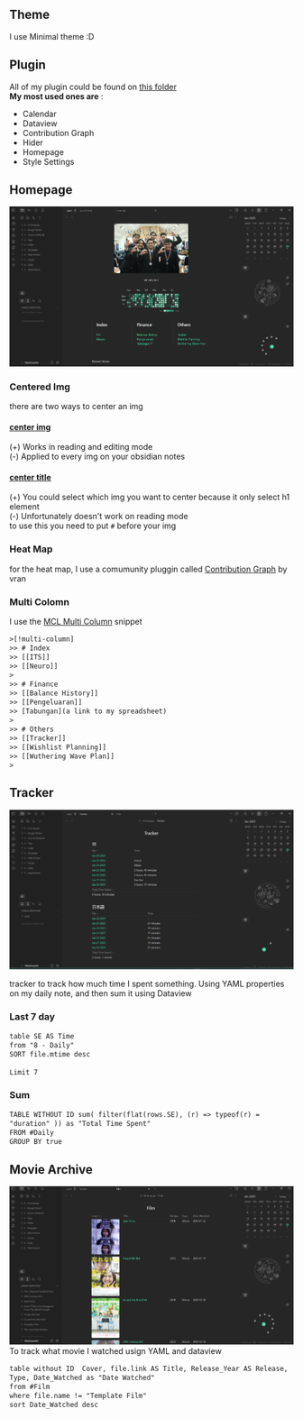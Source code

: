 
## Theme
I use Minimal theme :D

## Plugin 
All of my plugin could be found on [this folder](plugins) <br>
**My most used ones are** :
- Calendar
- Dataview
- Contribution Graph
- Hider
- Homepage
- Style Settings


## Homepage
![test](assets/Homepage.png)

### Centered Img
there are two ways to center an img
#### [center img](snippets/centerimg.css)
(+) Works in reading and editing mode <br>
(-) Applied to every img on your obsidian notes 

#### [center title](snippets/center_title.css)
(+) You could select which img you want to center because it only select h1 element <br>
(-) Unfortunately doesn't work on reading mode<br>
to use this you need to put `#` before your img

### Heat Map
for the heat map, I use a comumunity pluggin called [Contribution Graph](https://github.com/vran-dev/obsidian-contribution-graph) by vran

### Multi Colomn
I use the [MCL Multi Column](snippets/MCLMultiColumn.css) snippet 
```
>[!multi-column] 
>> # Index
>> [[ITS]]
>> [[Neuro]]
>
>> # Finance
>> [[Balance History]]
>> [[Pengeluaran]]
>> [Tabungan](a link to my spreadsheet)
>
>> # Others
>> [[Tracker]]
>> [[Wishlist Planning]]
>> [[Wuthering Wave Plan]]
>
```

## Tracker
![tracker](assets/Tracker.png)

tracker to track how much time I spent something. Using YAML properties on my daily note, and then sum it using Dataview
### Last 7 day
```dataview
table SE AS Time
from "8 - Daily"
SORT file.mtime desc

Limit 7
```
### Sum 
```dataview 
TABLE WITHOUT ID sum( filter(flat(rows.SE), (r) => typeof(r) = "duration" )) as "Total Time Spent" 
FROM #Daily 
GROUP BY true
```

## Movie Archive
![Movie Archive](assets/Film-Archive.png)
To track what movie I watched usign YAML and dataview

```dataview
table without ID  Cover, file.link AS Title, Release_Year AS Release, Type, Date_Watched as "Date Watched"
from #Film 
where file.name != "Template Film"
sort Date_Watched desc
```



